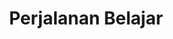 ---
title: Perjalanan Belajar
description: Saya mendokumentasikan hal yang dipelajari sebagai referensi ketika dibutuhkan.
---